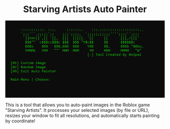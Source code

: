 <div align="center">
    <div style="text-align: center;">
        <h1>Starving Artists Auto Painter</h1>
    </div>
    <img src="screenshots/main.png" alt="Starving Artists Auto Painter" style="display: block; margin: 0 auto;">
</div>

This is a tool that allows you to auto-paint images in the Roblox game "Starving Artists". It processes your selected images (by file or URL), resizes your window to fit all resolutions, and automatically starts painting by coordinate!
